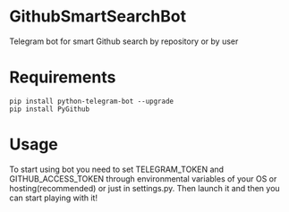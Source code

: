 # GithubSmartSearchBot

Telegram bot for smart Github search by repository or by user

# Requirements 

```
pip install python-telegram-bot --upgrade
pip install PyGithub
```

# Usage 

To start using bot you need to set TELEGRAM_TOKEN and GITHUB_ACCESS_TOKEN through environmental variables of your OS or hosting(recommended) or just in settings.py. Then launch it and then you can start playing with it!
